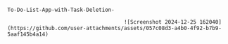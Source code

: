                                                                                         To-Do-List-App-with-Task-Deletion-

                                         ![Screenshot 2024-12-25 162040](https://github.com/user-attachments/assets/057c08d3-a4b0-4f92-b7b9-5aaf145b4a14)
